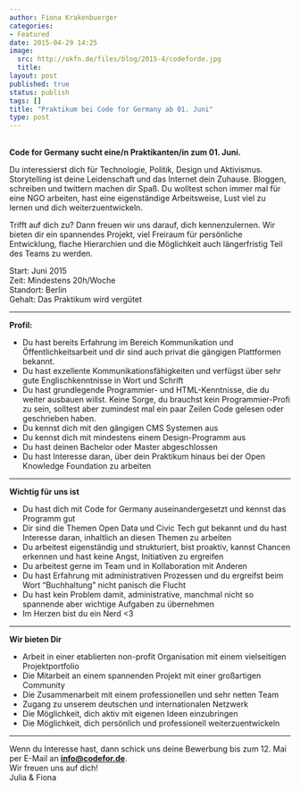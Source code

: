 ```yaml
---
author: Fiona Krakenbuerger
categories:
- Featured
date: 2015-04-29 14:25
image:
  src: http://okfn.de/files/blog/2015-4/codeforde.jpg
  title: 
layout: post
published: true
status: publish
tags: []
title: "Praktikum bei Code for Germany ab 01. Juni"
type: post
---
```

<br>
<strong>Code for Germany sucht eine/n Praktikanten/in zum 01. Juni.</strong>

Du interessierst dich für Technologie, Politik, Design und Aktivismus. Storytelling ist deine Leidenschaft und das Internet dein Zuhause. Bloggen, schreiben und twittern machen dir Spaß. Du wolltest schon immer mal für eine NGO arbeiten, hast eine eigenständige Arbeitsweise, Lust viel zu lernen und dich weiterzuentwickeln. 

Trifft auf dich zu? Dann freuen wir uns darauf, dich kennenzulernen. Wir bieten dir ein spannendes Projekt, viel Freiraum für persönliche Entwicklung, flache Hierarchien und die Möglichkeit auch längerfristig Teil des Teams zu werden.

Start: Juni 2015<br>
Zeit: Mindestens 20h/Woche<br>
Standort: Berlin<br>
Gehalt: Das Praktikum wird vergütet<br>


<hr>
<strong>Profil:</strong>

* Du hast bereits Erfahrung im Bereich Kommunikation und Öffentlichkeitsarbeit und dir sind auch privat die gängigen Plattformen bekannt. 
* Du hast exzellente Kommunikationsfähigkeiten und verfügst über sehr gute Englischkenntnisse in Wort und Schrift
* Du hast grundlegende Programmier- und HTML-Kenntnisse, die du weiter ausbauen willst. Keine Sorge, du brauchst kein Programmier-Profi zu sein, solltest aber zumindest mal ein paar Zeilen Code gelesen oder geschrieben haben.
* Du kennst dich mit den gängigen CMS Systemen aus
* Du kennst dich mit mindestens einem Design-Programm aus 
* Du hast deinen Bachelor oder Master abgeschlossen
* Du hast Interesse daran, über dein Praktikum hinaus bei der Open Knowledge Foundation zu arbeiten

<hr> 
<strong>Wichtig für uns ist</strong>

* Du hast dich mit Code for Germany auseinandergesetzt und kennst das Programm gut
* Dir sind die Themen Open Data und Civic Tech gut bekannt und du hast Interesse daran, inhaltlich an diesen Themen zu arbeiten
* Du arbeitest eigenständig und strukturiert, bist proaktiv, kannst Chancen erkennen und hast keine Angst, Initiativen zu ergreifen
* Du arbeitest gerne im Team und in Kollaboration mit Anderen
* Du hast Erfahrung mit administrativen Prozessen und du ergreifst beim Wort “Buchhaltung” nicht panisch die Flucht
* Du hast kein Problem damit, administrative, manchmal nicht so spannende aber wichtige Aufgaben zu übernehmen
* Im Herzen bist du ein Nerd <3 <br>

<hr>
<strong>Wir bieten Dir</strong>

* Arbeit in einer etablierten non-profit Organisation mit einem vielseitigen Projektportfolio
* Die Mitarbeit an einem spannenden Projekt mit einer großartigen Community
* Die Zusammenarbeit mit einem professionellen und sehr netten Team
* Zugang zu unserem deutschen und internationalen Netzwerk 
* Die Möglichkeit, dich aktiv mit eigenen Ideen einzubringen
* Die Möglichkeit, dich persönlich und professionell weiterzuentwickeln <br>

<hr>
Wenn du Interesse hast, dann schick uns deine Bewerbung bis zum 12. Mai per E-Mail an <strong><a href="mailto:info@codefor.de">info@codefor.de</a></strong>.<br>
Wir freuen uns auf dich!<br>
Julia & Fiona 


